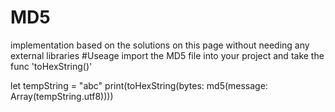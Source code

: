 # MD5
implementation based on the solutions on this page without needing any external libraries
#Useage
import the MD5 file into your project and take the func 'toHexString()'

let tempString = "abc"
print(toHexString(bytes: md5(message: Array(tempString.utf8))))


